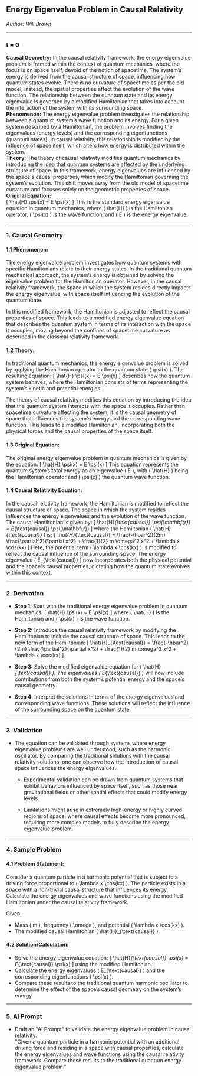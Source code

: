 ## **Energy Eigenvalue Problem in Causal Relativity**

*Author: Will Brown*

---

### **t = 0**  
**Causal Geometry:** In the causal relativity framework, the energy eigenvalue problem is framed within the context of quantum mechanics, where the focus is on space itself, devoid of the notion of spacetime. The system’s energy is derived from the causal structure of space, influencing how quantum states evolve. There is no curvature of spacetime as per the old model; instead, the spatial properties affect the evolution of the wave function. The relationship between the quantum state and its energy eigenvalue is governed by a modified Hamiltonian that takes into account the interaction of the system with its surrounding space.  
**Phenomenon:** The energy eigenvalue problem investigates the relationship between a quantum system’s wave function and its energy. For a given system described by a Hamiltonian, the problem involves finding the eigenvalues (energy levels) and the corresponding eigenfunctions (quantum states). In causal relativity, this relationship is modified by the influence of space itself, which alters how energy is distributed within the system.  
**Theory:** The theory of causal relativity modifies quantum mechanics by introducing the idea that quantum systems are affected by the underlying structure of space. In this framework, energy eigenvalues are influenced by the space's causal properties, which modify the Hamiltonian governing the system’s evolution. This shift moves away from the old model of spacetime curvature and focuses solely on the geometric properties of space.  
**Original Equation:**  
\[
\hat{H} \psi(x) = E \psi(x)
\]
This is the standard energy eigenvalue equation in quantum mechanics, where \( \hat{H} \) is the Hamiltonian operator, \( \psi(x) \) is the wave function, and \( E \) is the energy eigenvalue.

---

### **1. Causal Geometry**  
#### **1.1 Phenomenon:**  
The energy eigenvalue problem investigates how quantum systems with specific Hamiltonians relate to their energy states. In the traditional quantum mechanical approach, the system’s energy is obtained by solving the eigenvalue problem for the Hamiltonian operator. However, in the causal relativity framework, the space in which the system resides directly impacts the energy eigenvalue, with space itself influencing the evolution of the quantum state.

In this modified framework, the Hamiltonian is adjusted to reflect the causal properties of space. This leads to a modified energy eigenvalue equation that describes the quantum system in terms of its interaction with the space it occupies, moving beyond the confines of spacetime curvature as described in the classical relativity framework.

#### **1.2 Theory:**  
In traditional quantum mechanics, the energy eigenvalue problem is solved by applying the Hamiltonian operator to the quantum state \( \psi(x) \). The resulting equation:
\[
\hat{H} \psi(x) = E \psi(x)
\]
describes how the quantum system behaves, where the Hamiltonian consists of terms representing the system’s kinetic and potential energies.

The theory of causal relativity modifies this equation by introducing the idea that the quantum system interacts with the space it occupies. Rather than spacetime curvature affecting the system, it is the causal geometry of space that influences the system's energy and the corresponding wave function. This leads to a modified Hamiltonian, incorporating both the physical forces and the causal properties of the space itself.

#### **1.3 Original Equation:**  
The original energy eigenvalue problem in quantum mechanics is given by the equation:
\[
\hat{H} \psi(x) = E \psi(x)
\]
This equation represents the quantum system’s total energy as an eigenvalue \( E \), with \( \hat{H} \) being the Hamiltonian operator and \( \psi(x) \) the quantum wave function.

#### **1.4 Causal Relativity Equation:**  
In the causal relativity framework, the Hamiltonian is modified to reflect the causal structure of space. The space in which the system resides influences the energy eigenvalues and the evolution of the wave function. The causal Hamiltonian is given by:
\[
\hat{H}_{\text{causal}} \psi(\mathbf{r}) = E_{\text{causal}} \psi(\mathbf{r})
\]
where the Hamiltonian \( \hat{H}_{\text{causal}} \) is:
\[
\hat{H}_{\text{causal}} = \frac{-\hbar^2}{2m} \frac{\partial^2}{\partial x^2} + \frac{1}{2} m \omega^2 x^2 + \lambda x \cos(kx)
\]
Here, the potential term \( \lambda x \cos(kx) \) is modified to reflect the causal influence of the surrounding space. The energy eigenvalue \( E_{\text{causal}} \) now incorporates both the physical potential and the space's causal properties, dictating how the quantum state evolves within this context.

---

### **2. Derivation**  

- **Step 1:** Start with the traditional energy eigenvalue problem in quantum mechanics:
\[
\hat{H} \psi(x) = E \psi(x)
\]
where \( \hat{H} \) is the Hamiltonian and \( \psi(x) \) is the wave function.  

- **Step 2:** Introduce the causal relativity framework by modifying the Hamiltonian to include the causal structure of space. This leads to the new form of the Hamiltonian:
\[
\hat{H}_{\text{causal}} = \frac{-\hbar^2}{2m} \frac{\partial^2}{\partial x^2} + \frac{1}{2} m \omega^2 x^2 + \lambda x \cos(kx)
\]

- **Step 3:** Solve the modified eigenvalue equation for \( \hat{H}_{\text{causal}} \). The eigenvalues \( E_{\text{causal}} \) will now include contributions from both the system’s potential energy and the space’s causal geometry.

- **Step 4:** Interpret the solutions in terms of the energy eigenvalues and corresponding wave functions. These solutions will reflect the influence of the surrounding space on the quantum state.

---

### **3. Validation**  

- The equation can be validated through systems where energy eigenvalue problems are well understood, such as the harmonic oscillator. By comparing the traditional solutions with the causal relativity solutions, one can observe how the introduction of causal space influences the energy eigenvalues.

  - Experimental validation can be drawn from quantum systems that exhibit behaviors influenced by space itself, such as those near gravitational fields or other spatial effects that could modify energy levels.
  
  - Limitations might arise in extremely high-energy or highly curved regions of space, where causal effects become more pronounced, requiring more complex models to fully describe the energy eigenvalue problem.

---

### **4. Sample Problem**  
#### **4.1 Problem Statement:**  
Consider a quantum particle in a harmonic potential that is subject to a driving force proportional to \( \lambda x \cos(kx) \). The particle exists in a space with a non-trivial causal structure that influences its energy. Calculate the energy eigenvalues and wave functions using the modified Hamiltonian under the causal relativity framework.

Given:
- Mass \( m \), frequency \( \omega \), and potential \( \lambda x \cos(kx) \).
- The modified causal Hamiltonian \( \hat{H}_{\text{causal}} \).

#### **4.2 Solution/Calculation:**  
- Solve the energy eigenvalue equation:
\[
\hat{H}_{\text{causal}} \psi(x) = E_{\text{causal}} \psi(x)
\]
using the modified Hamiltonian.  
- Calculate the energy eigenvalues \( E_{\text{causal}} \) and the corresponding eigenfunctions \( \psi(x) \).  
- Compare these results to the traditional quantum harmonic oscillator to determine the effect of the space’s causal geometry on the system’s energy.

---

### **5. AI Prompt**  
- Draft an "AI Prompt" to validate the energy eigenvalue problem in causal relativity:  
  "Given a quantum particle in a harmonic potential with an additional driving force and residing in a space with causal properties, calculate the energy eigenvalues and wave functions using the causal relativity framework. Compare these results to the traditional quantum energy eigenvalue problem."
